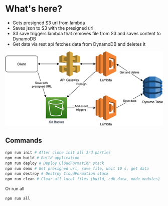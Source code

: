 # What's here?

- Gets presigned S3 url from lambda
- Saves json to S3 with the presigned url
- S3 save triggers lambda that removes file from S3 and saves content to DynamoDB
- Get data via rest api fetches data from DynamoDB and deletes it

![plot](../sketches/lambda-s3-dynamo.png)

## Commands

```bash
npm run init # After clone init all 3rd parties
npm run build # Build application
npm run deploy # Deploy CloudFormation stack
npm run demo # Get presigned url, save file, wait 10 s, get data
npm run destroy # Destroy CloudFormation stack
npm run clean # Clear all local files (build, cdk data, node_modules)
```

Or run all

```bash
npm run all
```
